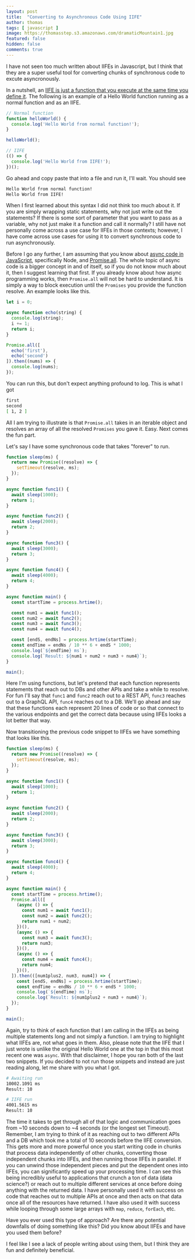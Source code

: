 ```yaml
---
layout: post
title:  "Converting to Asynchronous Code Using IIFE"
author: thomas
tags: [ javascript ]
image: https://thomasstep.s3.amazonaws.com/dramaticMountain1.jpg
featured: false
hidden: false
comments: true
---
```

I have not seen too much written about IIFEs in Javascript, but I think that they are a super useful tool for converting chunks of synchronous code to excute asyncronously.

In a nutshell, an [IIFE is just a function that you execute at the same time you define it](https://developer.mozilla.org/en-US/docs/Glossary/IIFE).
The following is an example of a Hello World function running as a normal function and as an IIFE.

```javascript
// Normal function
function helloWorld() {
  console.log('Hello World from normal function!');
}

helloWorld();

// IIFE
(() => {
  console.log('Hello World from IIFE!');
})();
```

Go ahead and copy paste that into a file and run it, I'll wait.
You should see
```bash
Hello World from normal function!
Hello World from IIFE!
```

When I first learned about this syntax I did not think too much about it.
If you are simply wrapping static statements, why not just write out the statements?
If there is some sort of parameter that you want to pass as a variable, why not just make it a function and call it normally?
I still have not personally come across a use case for IIFEs in those contexts; however, I have come across use cases for using it to convert synchronous code to run asynchronously.

Before I go any further, I am assuming that you know about [async code in JavaScript](https://developer.mozilla.org/en-US/docs/Learn/JavaScript/Asynchronous/Async_await), specifically Node, and [Promise.all](https://developer.mozilla.org/en-US/docs/Web/JavaScript/Reference/Global_Objects/Promise/all).
The whole topic of async code is a bigger concept in and of itself, so if you do not know much about it, then I suggest learning that first.
If you already know about how async programming works, then `Promise.all` will not be hard to understand.
It is simply a way to block execution until the `Promises` you provide the function resolve.
An example looks like this.

```javascript
let i = 0;

async function echo(string) {
  console.log(string);
  i += 1;
  return i;
}

Promise.all([
  echo('first'),
  echo('second')
]).then((nums) => {
  console.log(nums);
});
```

You can run this, but don't expect anything profound to log.
This is what I got

```bash
first
second
[ 1, 2 ]
```

All I am trying to illustrate is that `Promise.all` takes in an iterable object and resolves an array of all the resolved `Promises` you gave it.
Easy.
Next comes the fun part.

Let's say I have some synchronous code that takes "forever" to run.

```javascript
function sleep(ms) {
  return new Promise((resolve) => {
    setTimeout(resolve, ms);
  });
}

async function func1() {
  await sleep(1000);
  return 1;
}

async function func2() {
  await sleep(2000);
  return 2;
}

async function func3() {
  await sleep(3000);
  return 3;
}

async function func4() {
  await sleep(4000);
  return 4;
}

async function main() {
  const startTime = process.hrtime();

  const num1 = await func1();
  const num2 = await func2();
  const num3 = await func3();
  const num4 = await func4();

  const [endS, endNs] = process.hrtime(startTime);
  const endTime = endNs / 10 ** 6 + endS * 1000;
  console.log(`${endTime} ms`);
  console.log(`Result: ${num1 + num2 + num3 + num4}`);
}

main();
```

Here I'm using functions, but let's pretend that each function represents statements that reach out to DBs and other APIs and take a while to resolve.
For fun I'll say that `func1` and `func2` reach out to a REST API, `func3` reaches out to a GraphQL API, `func4` reaches out to a DB.
We'll go ahead and say that these functions each represent 20 lines of code or so that connect to the various endpoints and get the correct data because using IIFEs looks a lot better that way.

Now transitioning the previous code snippet to IIFEs we have something that looks like this.

```javascript
function sleep(ms) {
  return new Promise((resolve) => {
    setTimeout(resolve, ms);
  });
}

async function func1() {
  await sleep(1000);
  return 1;
}

async function func2() {
  await sleep(2000);
  return 2;
}

async function func3() {
  await sleep(3000);
  return 3;
}

async function func4() {
  await sleep(4000);
  return 4;
}

async function main() {
  const startTime = process.hrtime();
  Promise.all([
    (async () => {
      const num1 = await func1();
      const num2 = await func2();
      return num1 + num2;
    })(),
    (async () => {
      const num3 = await func3();
      return num3;
    })(),
    (async () => {
      const num4 = await func4();
      return num4;
    })(),
  ]).then(([num1plus2, num3, num4]) => {
    const [endS, endNs] = process.hrtime(startTime);
    const endTime = endNs / 10 ** 6 + endS * 1000;
    console.log(`${endTime} ms`);
    console.log(`Result: ${num1plus2 + num3 + num4}`);
  });
}

main();
```

Again, try to think of each function that I am calling in the IIFEs as being multiple statements long and not simply a function.
I am trying to highlight what IIFEs are, not what goes in them.
Also, please note that the IIFE that I just wrote is unlike the original Hello World one at the top in that this most recent one was `async`.
With that disclaimer, I hope you ran both of the last two snippets.
If you decided to not run those snippets and instead are just reading along, let me share with you what I got.

```bash
# Awaiting run
10002.1091 ms
Result: 10

# IIFE run
4001.5615 ms
Result: 10
```

The time it takes to get through all of that logic and communication goes from ~10 seconds down to ~4 seconds (or the longest set Timeout).
Remember, I am trying to think of it as reaching out to two different APIs and a DB which took me a total of 10 seconds before the IIFE conversion.
This gets more and more powerful once you start writing code in chunks that process data independently of other chunks, converting those independent chunks into IIFEs, and then running those IIFEs in parallel.
If you can unwind those independent pieces and put the dependent ones into IIFEs, you can significantly speed up your processing time.
I can see this being incredibly useful to applications that crunch a ton of data (data science?) or reach out to multiple different services at once before doing anything with the returned data.
I have personally used it with success on code that reaches out to multiple APIs at once and then acts on that data once all of the resources have returned.
I have also used it with success while looping through some large arrays with `map`, `reduce`, `forEach`, etc.

Have you ever used this type of approach?
Are there any potential downfalls of doing something like this?
Did you know about IIFEs and have you used them before?

I feel like I see a lack of people writing about using them, but I think they are fun and definitely beneficial.
